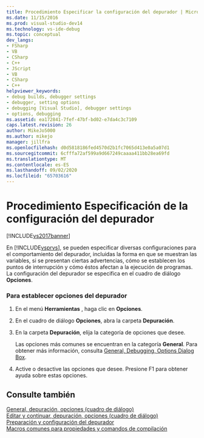 ```yaml
---
title: Procedimiento Especificar la configuración del depurador | Microsoft Docs
ms.date: 11/15/2016
ms.prod: visual-studio-dev14
ms.technology: vs-ide-debug
ms.topic: conceptual
dev_langs:
- FSharp
- VB
- CSharp
- C++
- JScript
- VB
- CSharp
- C++
helpviewer_keywords:
- debug builds, debugger settings
- debugger, setting options
- debugging [Visual Studio], debugger settings
- options, debugging
ms.assetid: ea172841-7fef-47bf-bd02-e7da4c3c7109
caps.latest.revision: 26
author: MikeJo5000
ms.author: mikejo
manager: jillfra
ms.openlocfilehash: d0d5818186fed4570d2b1fc7065d413e0a5a07d1
ms.sourcegitcommit: 6cfffa72af599a9d667249caaaa411bb28ea69fd
ms.translationtype: MT
ms.contentlocale: es-ES
ms.lasthandoff: 09/02/2020
ms.locfileid: "65703616"
---
```

# <a name="how-to-specify-debugger-settings"></a>Procedimiento Especificación de la configuración del depurador
[!INCLUDE[vs2017banner](../includes/vs2017banner.md)]

En [!INCLUDE[vsprvs](../includes/vsprvs-md.md)], se pueden especificar diversas configuraciones para el comportamiento del depurador, incluidas la forma en que se muestran las variables, si se presentan ciertas advertencias, cómo se establecen los puntos de interrupción y cómo éstos afectan a la ejecución de programas. La configuración del depurador se especifica en el cuadro de diálogo **Opciones**.  
  
### <a name="to-set-debugger-options"></a>Para establecer opciones del depurador  
  
1. En el menú **Herramientas** , haga clic en **Opciones**.  
  
2. En el cuadro de diálogo **Opciones**, abra la carpeta **Depuración**.  
  
3. En la carpeta **Depuración**, elija la categoría de opciones que desee.  
  
     Las opciones más comunes se encuentran en la categoría **General**. Para obtener más información, consulta [General, Debugging, Options Dialog Box](../debugger/general-debugging-options-dialog-box.md).  
  
4. Active o desactive las opciones que desee. Presione F1 para obtener ayuda sobre estas opciones.  
  
## <a name="see-also"></a>Consulte también  
 [General, depuración, opciones (cuadro de diálogo)](../debugger/general-debugging-options-dialog-box.md)   
 [Editar y continuar, depuración, opciones (cuadro de diálogo)](https://msdn.microsoft.com/library/009d225f-ef65-463f-a146-e4c518f86103)   
 [Preparación y configuración del depurador](../debugger/debugger-settings-and-preparation.md)   
 [Macros comunes para propiedades y comandos de compilación](https://msdn.microsoft.com/library/239bd708-2ea9-4687-b264-043f1febf98b)
